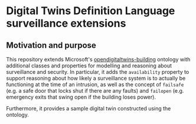 # Digital Twins Definition Language surveillance extensions

## Motivation and purpose

This repository extends Microsoft's [opendigitaltwins-building](https://github.com/Azure/opendigitaltwins-building) ontology with additional classes and properties for modelling and reasoning about surveillance and security. In particular, it adds the `availability` property to support reasoning about how likely a surveillance system is to actually be functioning at the time of an intrusion, as well as the concept of `failsafe` (e.g. a safe door that locks shut if there are any faults) and `failopen` (e.g. emergency exits that swing open if the building loses power).

Furthermore, it provides a sample digital twin constructed using the ontology.

